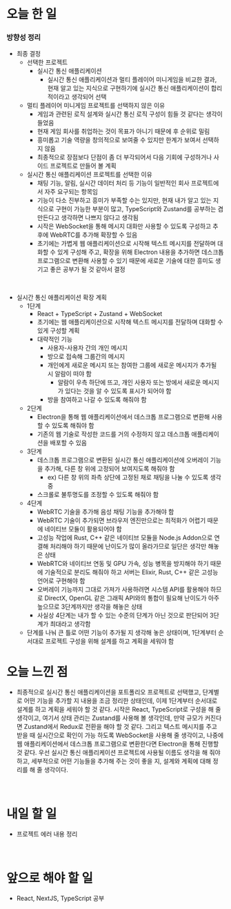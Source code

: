 # 오늘 한 일

### 방향성 정리

- 최종 결정
  - 선택한 프로젝트
    - 실시간 통신 애플리케이션
      - 실시간 통신 애플리케이션과 멀티 플레이어 미니게임을 비교한 결과, 현재 알고 있는 지식으로 구현하기에 실시간 통신 애플리케이션이 합리적이라고 생각되어 선택
  - 멀티 플레이어 미니게임 프로젝트를 선택하지 않은 이유
    - 게임과 관련된 로직 설계와 실시간 통신 로직 구성이 힘들 것 같다는 생각이 들었음
    - 현재 게임 회사를 취업하는 것이 목표가 아니기 때문에 후 순위로 밀림
    - 흥미롭고 기술 역량을 창의적으로 보여줄 수 있지만 한계가 보여서 선택하지 않음
    - 최종적으로 장점보다 단점이 좀 더 부각되어서 다음 기회에 구성하거나 사이드 프로젝트로 만들어 볼 계획
  - 실시간 통신 애플리케이션 프로젝트를 선택한 이유
    - 채팅 기능, 알림, 실시간 데이터 처리 등 기능이 일반적인 회사 프로젝트에서 자주 요구되는 항목임
    - 기능이 다소 진부하고 흥미가 부족할 수는 있지만, 현재 내가 알고 있는 지식으로 구현이 가능한 부분이 많고, TypeScript와 Zustand를 공부하는 겸 만든다고 생각하면 나쁘지 않다고 생각됨
    - 시작은 WebSocket을 통해 메시지 대화만 사용할 수 있도록 구성하고 추후에 WebRTC를 추가해 확장할 수 있음
    - 초기에는 가볍게 웹 애플리케이션으로 시작해 텍스트 메시지를 전달하며 대화할 수 있게 구성해 주고, 확장을 위해 Electron 내용을 추가하면 데스크톱 프로그램으로 변환해 사용할 수 있기 때문에 새로운 기술에 대한 흥미도 생기고 좋은 공부가 될 것 같아서 결정

<br />

- 실시간 통신 애플리케이션 확장 계획
  - 1단계
    - React + TypeScript + Zustand + WebSocket
    - 초기에는 웹 애플리케이션으로 시작해 텍스트 메시지를 전달하며 대화할 수 있게 구성할 계획
    - 대략적인 기능
      - 사용자-사용자 간의 개인 메시지
      - 방으로 접속해 그룹간의 메시지
      - 개인에게 새로운 메시지 또는 참여한 그룹에 새로운 메시지가 추가될 시 알람이 떠야 함
        - 알람이 우측 하단에 뜨고, 개인 사용자 또는 방에서 새로운 메시지가 있다는 것을 알 수 있도록 표시가 되어야 함
      - 방을 참여하고 나갈 수 있도록 해줘야 함
  - 2단계
    - Electron을 통해 웹 애플리케이션에서 데스크톱 프로그램으로 변환해 사용할 수 있도록 해줘야 함
    - 기존의 웹 기술로 작성한 코드를 거의 수정하지 않고 데스크톱 애플리케이션을 배포할 수 있음
  - 3단계
    - 데스크톱 프로그램으로 변환된 실시간 통신 애플리케이션에 오버레이 기능을 추가해, 다른 창 위에 고정되어 보여지도록 해줘야 함
      - ex) 다른 창 위의 좌측 상단에 고정된 채로 채팅을 나눌 수 있도록 생각 중
    - 스크롤로 불투명도를 조정할 수 있도록 해줘야 함
  - 4단계
    - WebRTC 기술을 추가해 음성 채팅 기능을 추가해야 함
    - WebRTC 기술이 추가되면 브라우저 엔진만으로는 최적화가 어렵기 때문에 네이티브 모듈이 활용되어야 함
    - 고성능 작업에 Rust, C++ 같은 네이티브 모듈을 Node.js Addon으로 연결해 처리해야 하기 때문에 난이도가 많이 올라가므로 일단은 생각만 해놓은 상태
    - WebRTC와 네이티브 연동 및 GPU 가속, 성능 병목을 방지해야 하기 때문에 기술적으로 분리도 해줘야 하고 서버는 Elixir, Rust, C++ 같은 고성능 언어로 구현해야 함
    - 오버레이 기능까지 그대로 가져가 사용하려면 시스템 API를 활용해야 하므로 DirectX, OpenGL 같은 그래픽 API와의 통합이 필요해 난이도가 아주 높으므로 3단계까지만 생각을 해놓은 상태
    - 사실상 4단계는 내가 할 수 있는 수준의 단계가 아닌 것으로 판단되어 3단계가 최대라고 생각함
  - 단계를 나눠 큰 틀로 어떤 기능이 추가될 지 생각해 놓은 상태이며, 1단계부터 순서대로 프로젝트 구성을 위해 설계를 하고 계획을 세워야 함

# 오늘 느낀 점

- 최종적으로 실시간 통신 애플리케이션을 포트폴리오 프로젝트로 선택했고, 단계별로 어떤 기능을 추가할 지 내용을 조금 정리한 상태인데, 이제 1단계부터 순서대로 설계를 하고 계획을 세워야 할 것 같다. 시작은 React, TypeScript로 구성을 해 줄 생각이고, 여기서 상태 관리는 Zustand를 사용해 볼 생각인데, 만약 규모가 커진다면 Zustand에서 Redux로 전환을 해야 할 것 같다. 그리고 텍스트 메시지를 주고 받을 때 실시간으로 확인이 가능 하도록 WebSocket을 사용해 줄 생각이고, 나중에 웹 애플리케이션에서 데스크톱 프로그램으로 변환한다면 Electron을 통해 진행할 것 같다. 우선 실시간 통신 애플리케이션 프로젝트에 사용될 이름도 생각을 해 줘야 하고, 세부적으로 어떤 기능들을 추가해 주는 것이 좋을 지, 설계와 계획에 대해 정리를 해 줄 생각이다.

<br />

# 내일 할 일

- 프로젝트 에러 내용 정리

<br />

# 앞으로 해야 할 일

- React, NextJS, TypeScript 공부
